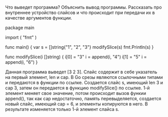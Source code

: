 Что выведет программа? Объяснить вывод программы. Рассказать про внутреннее устройство слайсов и что происходит при передачи их в качестве аргументов функции.

package main

import (
	"fmt"
)

func main() {
	var s = []string{"1", "2", "3"}
	modifySlice(s)
	fmt.Println(s)
}

func modifySlice(i []string) {
	i[0] = "3"
	i = append(i, "4")
	i[1] = "5"
	i = append(i, "6")
}

Данная программа выведет [3 2 3].
Слайс содержит в себе указатель на первый элемент, len и cap. В Go срезы являются ссылочными типами и 
передаются в функции по ссылке.
Создается слайс s, имеющий len 3 и cap 3, затем он передается в функцию
modifySlice() по ссылке. 1-й элемент меняет свое значение, потом происходит вызов
функии append(), так как cap недостаточно, память перевыделяется, создается новый слайс,
имеющий cap = 6, и элементы копируются в него. В результате изменяется только 1-й элемент слайса s.
